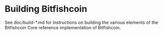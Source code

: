 Building Bitfishcoin
=============

See doc/build-*.md for instructions on building the various
elements of the Bitfishcoin Core reference implementation of Bitfishcoin.

